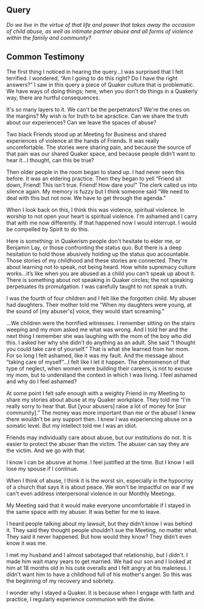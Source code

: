 ## Query ##

 _Do we live in the virtue of that life and power that takes away the occasion of child abuse, as well as intimate partner abuse and all forms of violence within the family and community?_

## Common Testimony ##

The first thing I noticed in hearing the query...I was surprised that I felt terrified. I wondered, “Am I going to do this right? Do I have the right answers?” I saw in this query a piece of Quaker culture that is problematic. We have ways of doing things; here, when you don't do things in a Quakerly way, there are hurtful consequences.

It's so many layers to it. We can't be the perpetrators? We're the ones on the margins? My wish is for truth to be apractice. Can we share the truth about our experiences? Can we leave the spaces of abuse?

Two black Friends stood up at Meeting for Business and shared experiences of violence at the hands of Friends. It was
really uncomfortable. The stories were sharing pain, and because the source of that pain was our shared Quaker space,
and because people didn't want to hear it…I thought, can this be true?

Then older people in the room began to stand up. I had never seen this before. It was an eldering practice. Then they
began to yell “Friend sit down, Friend! This isn't true. Friend! How dare you!” The clerk called us into silence again.
My memory is fuzzy but I think someone said “We need to deal with this but not now. We have to get through the agenda.”

When I look back on this, I think this was violence, spiritual violence. In worship to not open your heart is spiritual
violence. I'm ashamed and I carry that with me now differently. If that happened now I would interrupt. I would be
compelled by Spirit to do this.

Here is something: in Quakerism people don't hesitate to elder me, or Benjamin Lay, or those confronting the status quo.
But there is a deep hesitation to hold those abusively holding up the status quo accountable. Those stories of my
childhood and these stories are connected. They're about learning not to speak, not being heard. How white supremacy
culture works…it’s like when you are abused as a child you can't speak up about it. There is something about not
speaking in Quaker circles; the not speaking perpetuates its promulgation. I was carefully taught to not speak a truth.

I was the fourth of four children and I felt like the forgotten child. My abuser had daughters. Their mother told me
“When my daughters were young, at the sound of [my abuser's] voice, they would start screaming."

...We children were the horrified witnesses. I remember sitting on the stairs weeping and my mom asked me what was
wrong. And I told her and the next thing I remember she was laughing with the mom of the boy who did this. I asked her
why she didn't do anything as an adult. She said “I thought you could take care of yourself.” That is what she learned
from her mom. For so long I felt ashamed, like it was my fault. And the message about “taking care of myself”...I felt
like I let it happen. The phenomenon of that type of neglect, when women were building their careers, is not to excuse
my mom, but to understand the context in which I was living. I feel ashamed and why do I feel ashamed?

At some point I felt safe enough with a weighty Friend in my Meeting to share my stories about abuse at my Quaker
workplace. They told me “I'm really sorry to hear that. But [your abusers] raise a lot of money for [our community].”
The money was more important than me or the abuse! I knew there wouldn't be any support then. I knew I was experiencing
abuse on a somatic level. But my intellect told me I was an idiot.

Friends may individually care about abuse, but our institutions do not. It is easier to protect the abuser than the
victim. The abuser can say they are the victim. And we go with that.

I know I can be abusive at home. I feel justified at the time. But I know I will lose my spouse if I continue.

When I think of abuse, I think it is the worst sin, especially in the hypocrisy of a church that says it is about peace.
We won't be impactful on war if we can't even address interpersonal violence in our Monthly Meetings.

My Meeting said that it would make everyone uncomfortable if I stayed in the same space with my abuser. It was better
for me to leave.

I heard people talking about my lawsuit, but they didn’t know I was behind it. They said they thought people shouldn’t
sue the Meeting, no matter what. They said it never happened. But how would they know? They didn’t even know it was me.

I met my husband and I almost sabotaged that relationship, but I didn't. I made him wait many years to get married. We
had our son and I looked at him at 18 months old in his cute overalls and I felt angry at his maleness. I didn't want
him to have a childhood full of his mother's anger. So this was the beginning of my recovery and sobriety.

I wonder why I stayed a Quaker. It is because when I engage with faith and practice, I regularly experience communion
with the divine.
